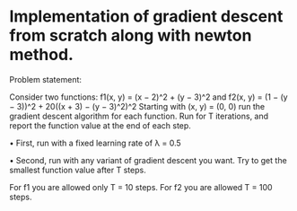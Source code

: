 # Implementation of gradient descent from scratch along with newton method.

Problem statement:

Consider two functions: f1(x, y) = (x − 2)^2 + (y − 3)^2 and f2(x, y) = (1 − (y − 3))^2 + 20((x + 3) − (y − 3)^2)^2
Starting with (x, y) = (0, 0) run the gradient descent algorithm for each function. Run for T iterations, and
report the function value at the end of each step.

• First, run with a fixed learning rate of λ = 0.5

• Second, run with any variant of gradient descent you want. Try to get the smallest function value
after T steps.

For f1 you are allowed only T = 10 steps. For f2 you are allowed T = 100 steps.

